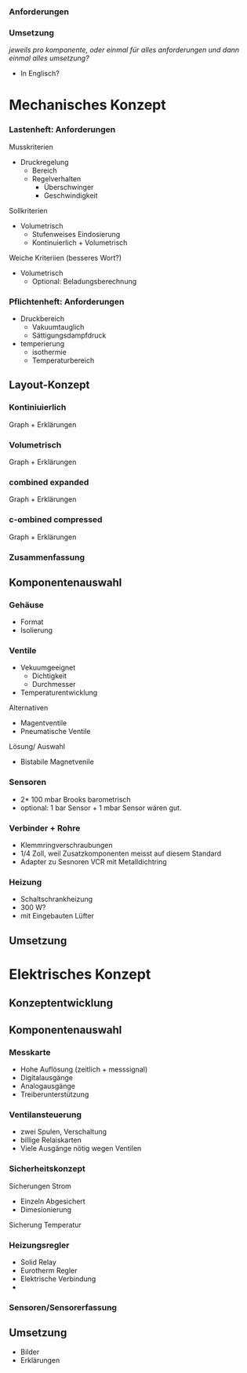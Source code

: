 

### Anforderungen
### Umsetzung         
*jeweils pro komponente, oder einmal für alles anforderungen und dann einmal alles umsetzung?*

+ In Englisch?

# Mechanisches Konzept

### Lastenheft: Anforderungen
Musskriterien
+ Druckregelung
    - Bereich
    - Regelverhalten
        - Überschwinger
        - Geschwindigkeit

Sollkriterien
+ Volumetrisch
    - Stufenweises Eindosierung
    - Kontinuierlich + Volumetrisch

Weiche Kriteriien (besseres Wort?)
+ Volumetrisch
    - Optional: Beladungsberechnung

### Pflichtenheft: Anforderungen
+ Druckbereich
    + Vakuumtauglich
    + Sättigungsdampfdruck
+ temperierung
    + isothermie
    + Temperaturbereich


## Layout-Konzept

### Kontiniuierlich
Graph + Erklärungen

### Volumetrisch
Graph + Erklärungen

### combined expanded
Graph + Erklärungen

### c-ombined compressed
Graph + Erklärungen

### Zusammenfassung


## Komponentenauswahl

### Gehäuse
+ Format
+ Isolierung

### Ventile
+ Vekuumgeeignet
    + Dichtigkeit
    + Durchmesser
+ Temperaturentwicklung

Alternativen
+ Magentventile
+ Pneumatische Ventile

Lösung/ Auswahl
+ Bistabile Magnetvenile

### Sensoren
+ 2* 100 mbar Brooks barometrisch
+ optional: 1 bar Sensor + 1 mbar Sensor wären gut. 

### Verbinder + Rohre
+ Klemmringverschraubungen
+ 1/4 Zoll, weil Zusatzkomponenten meisst auf diesem Standard
+ Adapter zu Sesnoren VCR mit Metalldichtring


### Heizung
+ Schaltschrankheizung
+ 300 W?
+ mit Eingebauten Lüfter

## Umsetzung


# Elektrisches Konzept

## Konzeptentwicklung

## Komponentenauswahl

### Messkarte
+ Hohe Auflösung (zeitlich + messsignal)
+ Digitalausgänge
+ Analogausgänge
+ Treiberunterstützung 

### Ventilansteuerung
+ zwei Spulen, Verschaltung
+ billige Relaiskarten
+ Viele Ausgänge nötig wegen Ventilen

### Sicherheitskonzept
Sicherungen Strom

+ Einzeln Abgesichert
+ Dimesionierung

Sicherung Temperatur

### Heizungsregler
+ Solid Relay
+ Eurotherm Regler
+ Elektrische Verbindung
+ 

### Sensoren/Sensorerfassung


## Umsetzung

+ Bilder
+ Erklärungen
